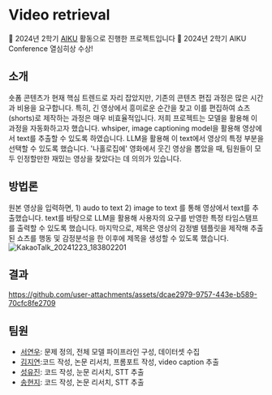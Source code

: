 # Video retrieval

📢 2024년 2학기 [AIKU](https://github.com/AIKU-Official) 활동으로 진행한 프로젝트입니다
🎉 2024년 2학기 AIKU Conference 열심히상 수상!
## 소개

숏폼 콘텐츠가 현재 핵심 트렌드로 자리 잡았지만, 기존의 콘텐츠 편집 과정은 많은 시간과 비용을 요구합니다. 특히, 긴 영상에서 흥미로운 순간을 찾고 이를 편집하여 쇼츠(shorts)로 제작하는 과정은 매우 비효율적입니다. 
저희 프로젝트는 모델을 활용해 이 과정을 자동화하고자 했습니다. whsiper, image captioning model을 활용해 영상에서 text를 추출할 수 있도록 하였습니다. LLM을 활용해 이 text에서 영상의 특정 부분을 선택할 수 있도록 했습니다. '나홀로집에' 영화에서 웃긴 영상을 뽑았을 때, 팀원들이 모두 인정할만한 재밌는 영상을 찾았다는 데 의의가 있습니다. 

## 방법론

원본 영상을 입력하면, 1) audo to text 2) image to text 를 통해 영상에서 text를 추출했습니다. text를 바탕으로 LLM을 활용해 사용자의 요구를 반영한 특정 타임스탬프를 출력할 수 있도록 했습니다. 
마지막으로, 제목은 영상의 감정별 템플릿을 제작해 추출된 쇼츠를 행동 및 감정분석을 한 이후에 제목을 생성할 수 있도록 했습니다.
![KakaoTalk_20241223_183802201](https://github.com/user-attachments/assets/a7c9b44b-4ff3-441e-8630-5412c82ce3ae)


## 결과

https://github.com/user-attachments/assets/dcae2979-9757-443e-b589-70cfc8fe2709


## 팀원

- [서연우](https://github.com/readygetset): 문제 정의, 전체 모델 파이프라인 구성, 데이터셋 수집
- [김지연](https://github.com/delaykimm):코드 작성, 논문 리서치, 프롬포트 작성, video caption 추출
- [성유진](https://github.com/dinyudin203): 코드 작성, 눈문 리서치, STT 추출
- [송현지](https://github.com/kelly062001): 코드 작성, 논문 리서치, STT 추출

